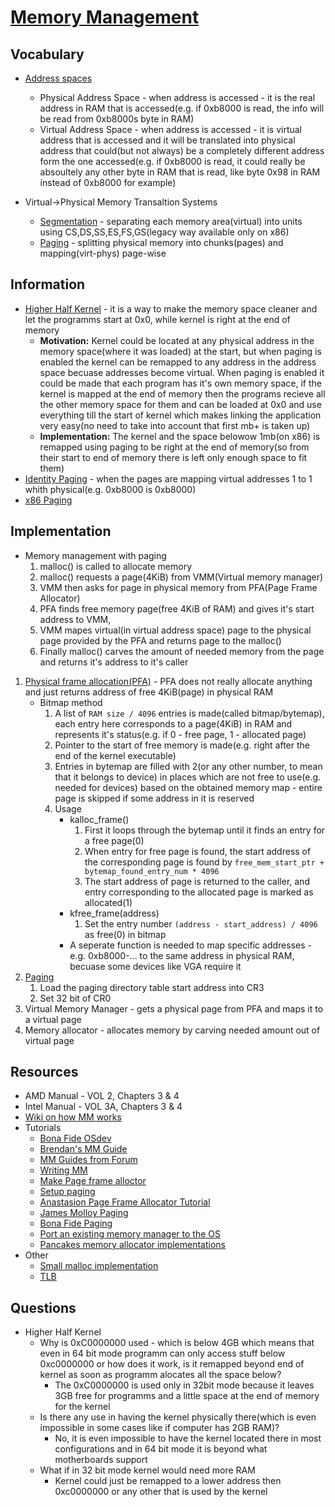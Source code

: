 # [Memory Management](https://wiki.osdev.org/Program_Memory_Allocation_Types)
## Vocabulary
+ [Address spaces](https://wiki.osdev.org/Memory_management#Address_Spaces)
    - Physical Address Space - when address is accessed - it is the real address in RAM that is accessed(e.g. if 0xb8000 is read, the info will be read from 0xb8000s byte in RAM)
    - Virtual Address Space - when address is accessed - it is virtual address that is accessed and it will be translated into physical address that could(but not always) be a completely different address form the one accessed(e.g. if 0xb8000 is read, it could really be absoultely any other byte in RAM that is read, like byte 0x98 in RAM instead of 0xb8000 for example)

+ Virtual->Physical Memory Transaltion Systems
    - [Segmentation](https://wiki.osdev.org/Segmentation) - separating each memory area(virtual) into units using CS,DS,SS,ES,FS,GS(legacy way available only on x86)
    - [Paging](https://wiki.osdev.org/Paging) - splitting physical memory into chunks(pages) and mapping(virt-phys) page-wise


## Information
- [Higher Half Kernel](https://wiki.osdev.org/Higher_Half_Kernel) - it is a way to make the memory space cleaner and let the programms start at 0x0, while kernel is right at the end of memory
    - **Motivation:** Kernel could be located at any physical address in the memory space(where it was loaded) at the start, but when paging is enabled the kernel can be remapped to any address in the address space becuase addresses become virtual. When paging is enabled it could be made that each program has it's own memory space, if the kernel is mapped at the end of memory then the programs recieve all the other memory space for them and can be loaded at 0x0 and use everything till the start of kernel which makes linking the application very easy(no need to take into account that first mb+ is taken up)
    - **Implementation:** The kernel and the space belowow 1mb(on x86) is remapped using paging to be right at the end of memory(so from their start to end of memory there is left only enough space to fit them)
- [Identity Paging](https://wiki.osdev.org/Identity_Paging) - when the pages are mapping virtual addresses 1 to 1 whith physical(e.g. 0xb8000 is 0xb8000)
- [x86 Paging](https://wiki.osdev.org/Paging)


## Implementation
+ Memory management with paging
    1. malloc() is called to allocate memory
    2. malloc() requests a page(4KiB) from VMM(Virtual memory manager)
    3. VMM then asks for page in physical memory from PFA(Page Frame Allocator)
    4. PFA finds free memory page(free 4KiB of RAM) and gives it's start address to VMM,
    5. VMM mapes virtual(in virtual address space) page to the physical page provided by the PFA and returns page to the malloc()
    6. Finally malloc() carves the amount of needed memory from the page and returns it's address to it's caller
1. [Physical frame allocation(PFA)](https://wiki.osdev.org/Page_Frame_Allocation) - PFA does not really allocate anything and just returns address of free 4KiB(page) in physical RAM
    - Bitmap method
        1. A list of `RAM size / 4096` entries is made(called bitmap/bytemap), each entry here corresponds to a page(4KiB) in RAM and represents it's status(e.g. if 0 - free page, 1 - allocated page)
        2. Pointer to the start of free memory is made(e.g. right after the end of the kernel executable)
        3. Entries in bytemap are filled with 2(or any other number, to mean that it belongs to device) in places which are not free to use(e.g. needed for devices) based on the obtained memory map - entire page is skipped if some address in it is reserved
        4. Usage
            * kalloc_frame()
                1. First it loops through the bytemap until it finds an entry for a free page(0)
                2. When entry for free page is found, the start address of the corresponding page is found by `free_mem_start_ptr + bytemap_found_entry_num * 4096`
                3. The start address of page is returned to the caller, and entry corresponding to the allocated page is marked as allocated(1)
            * kfree_frame(address)
                1. Set the entry number `(address - start_address) / 4096` as free(0) in bitmap
            * A seperate function is needed to map specific addresses - e.g. 0xb8000-... to the same address in physical RAM, becuase some devices like VGA require it
2. [Paging](https://wiki.osdev.org/Paging)
    1. Load the paging directory table start address into CR3
    2. Set 32 bit of CR0
3. Virtual Memory Manager - gets a physical page from PFA and maps it to a virtual page
4. Memory allocator - allocates memory by carving needed amount out of virtual page


## Resources
- AMD Manual - VOL 2, Chapters 3 & 4
- Intel Manual - VOL 3A, Chapters 3 & 4
- [Wiki on how MM works](https://linux-mm.org/)
- Tutorials
    * [Bona Fide OSdev](http://www.osdever.net/tutorials/index#Memory-Management)
    * [Brendan's MM Guide](https://wiki.osdev.org/Brendan%27s_Memory_Management_Guide)
    * [MM Guides from Forum](https://wiki.osdev.org/Page_Frame_Allocation#Threads)
    * [Writing MM](https://wiki.osdev.org/Writing_a_memory_manager)
    * [Make Page frame alloctor](https://wiki.osdev.org/Writing_A_Page_Frame_Allocator)
    * [Setup paging](https://wiki.osdev.org/Setting_Up_Paging)
    * [Anastasion Page Frame Allocator Tutorial](https://anastas.io/osdev/memory/2016/08/08/page-frame-allocator.html)
    * [James Molloy Paging](http://www.jamesmolloy.co.uk/tutorial_html/6.-Paging.html)
    * [Bona Fide Paging](http://www.osdever.net/tutorials/view/implementing-basic-paging)
    * [Port an existing memory manager to the OS](https://wiki.osdev.org/Memory_Allocation#Porting_an_existing_Memory_Allocator)
    * [Pancakes memory allocator implementations](https://wiki.osdev.org/User:Pancakes/SimpleHeapImplementation)
- Other
    * [Small malloc implementation](https://github.com/CCareaga/heap_allocator)
    * [TLB](https://wiki.osdev.org/TLB)


## Questions
* Higher Half Kernel
    - Why is 0xC0000000 used - which is below 4GB which means that even in 64 bit mode programm can only access stuff below 0xc0000000 or how does it work, is it remapped beyond end of kernel as soon as programm alocates all the space below?
        * The 0xC0000000 is used only in 32bit mode because it leaves 3GB free for programms and a little space at the end of memory for the kernel
    - Is there any use in having the kernel physically there(which is even impossible in some cases like if computer has 2GB RAM)?
        * No, it is even impossible to have the kernel located there in most configurations and in 64 bit mode it is beyond what motherboards support
    - What if in 32 bit mode kernel would need more RAM
        * Kernel could just be remapped to a lower address then 0xc0000000 or any other that is used by the kernel